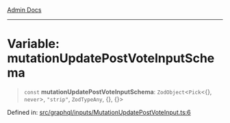 [Admin Docs](/)

***

# Variable: mutationUpdatePostVoteInputSchema

> `const` **mutationUpdatePostVoteInputSchema**: `ZodObject`\<`Pick`\<\{\}, `never`\>, `"strip"`, `ZodTypeAny`, \{\}, \{\}\>

Defined in: [src/graphql/inputs/MutationUpdatePostVoteInput.ts:6](https://github.com/syedali237/talawa-api/blob/98bc58250f2ff99b91cd3ae158cc2ad171f7d560/src/graphql/inputs/MutationUpdatePostVoteInput.ts#L6)
